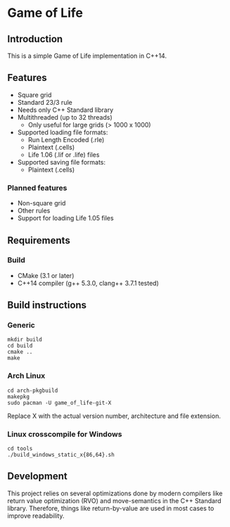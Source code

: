 # Game of Life

## Introduction
This is a simple Game of Life implementation in C++14.

## Features
* Square grid
* Standard 23/3 rule
* Needs only C++ Standard library
* Multithreaded (up to 32 threads)
  * Only useful for large grids (> 1000 x 1000)
* Supported loading file formats:
  * Run Length Encoded (.rle)
  * Plaintext (.cells)
  * Life 1.06 (.lif or .life) files
* Supported saving file formats:
  * Plaintext (.cells)

### Planned features
* Non-square grid
* Other rules
* Support for loading Life 1.05 files

## Requirements
### Build
* CMake (3.1 or later)
* C++14 compiler (g++ 5.3.0, clang++ 3.7.1 tested)

## Build instructions
### Generic
    mkdir build
    cd build
    cmake ..
    make

### Arch Linux
    cd arch-pkgbuild
    makepkg
    sudo pacman -U game_of_life-git-X
Replace X with the actual version number, architecture and file extension.

### Linux crosscompile for Windows
    cd tools
    ./build_windows_static_x{86,64}.sh

## Development
This project relies on several optimizations done by modern compilers like
return value optimization (RVO) and move-semantics in the C++ Standard library.
Therefore, things like return-by-value are used in most cases to improve
readability.
